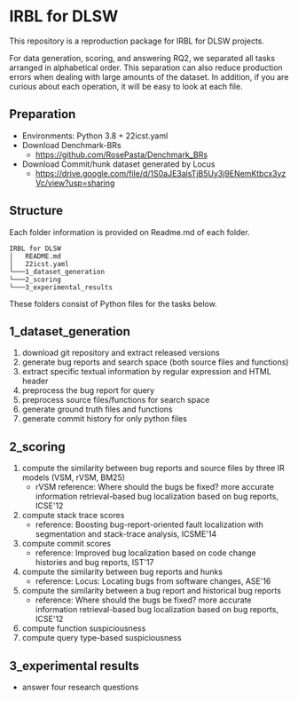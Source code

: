 # IRBL for DLSW
This repository is a reproduction package for IRBL for DLSW projects.

For data generation, scoring, and answering RQ2, we separated all tasks arranged in alphabetical order. This separation can also reduce production errors when dealing with large amounts of the dataset. In addition, if you are curious about each operation, it will be easy to look at each file.

## Preparation
- Environments: Python 3.8 + 22icst.yaml
- Download Denchmark-BRs
    - https://github.com/RosePasta/Denchmark_BRs
- Download Commit/hunk dataset generated by Locus
    - https://drive.google.com/file/d/1S0aJE3alsTjB5Uy3j9ENemKtbcx3yzVc/view?usp=sharing

## Structure
Each folder information is provided on Readme.md of each folder.

```
IRBL for DLSW
│   README.md
│   22icst.yaml
└───1_dataset_generation
└───2_scoring
└───3_experimental_results
```

These folders consist of Python files for the tasks below.

## 1_dataset_generation
1) download git repository and extract released versions
2) generate bug reports and search space (both source files and functions)
3) extract specific textual information by regular expression and HTML header
4) preprocess the bug report for query
5) preprocess source files/functions for search space
6) generate ground truth files and functions
7) generate commit history for only python files

## 2_scoring
1) compute the similarity between bug reports and source files by three IR models (VSM, rVSM, BM25)
    - rVSM reference: Where should the bugs be fixed? more accurate information retrieval-based bug localization based on bug reports, ICSE'12
2) compute stack trace scores
    - reference: Boosting bug-report-oriented fault localization with segmentation and stack-trace analysis, ICSME'14
3) compute commit scores
    - reference: Improved bug localization based on code change histories and bug reports, IST'17
4) compute the similarity between bug reports and hunks
    - reference: Locus: Locating bugs from software changes, ASE'16
5) compute the similarity between a bug report and historical bug reports
    - reference: Where should the bugs be fixed? more accurate information retrieval-based bug localization based on bug reports, ICSE'12
6) compute function suspiciousness
7) compute query type-based suspiciousness

## 3_experimental results
- answer four research questions
